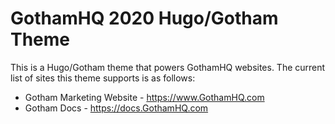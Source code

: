 # GothamHQ 2020 Hugo/Gotham Theme

This is a Hugo/Gotham theme that powers GothamHQ websites.
The current list of sites this theme supports is as follows:

- Gotham Marketing Website - <https://www.GothamHQ.com>
- Gotham Docs - <https://docs.GothamHQ.com>
